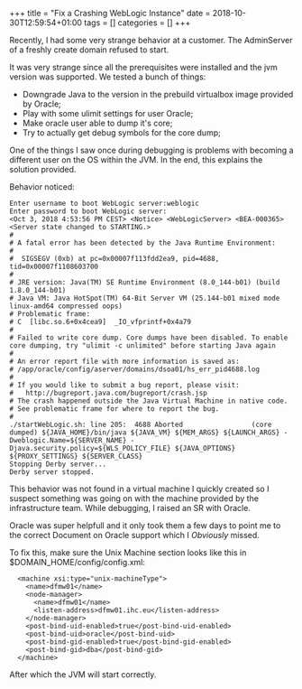 +++
title = "Fix a Crashing WebLogic Instance"
date = 2018-10-30T12:59:54+01:00
tags = []
categories = []
+++

Recently, I had some very strange behavior at a customer. The AdminServer of a freshly create domain refused to start.

It was very strange since all the prerequisites were installed and the jvm version was supported. We tested a bunch of things:

* Downgrade Java to the version in the prebuild virtualbox image provided by Oracle;
* Play with some ulimit settings for user Oracle;
* Make oracle user able to dump it's core;
* Try to actually get debug symbols for the core dump;

One of the things I saw once during debugging is problems with becoming a different user on the OS within the JVM. In the end, this explains the solution provided.

Behavior noticed:

```
Enter username to boot WebLogic server:weblogic
Enter password to boot WebLogic server:
<Oct 3, 2018 4:53:56 PM CEST> <Notice> <WebLogicServer> <BEA-000365> <Server state changed to STARTING.>
#
# A fatal error has been detected by the Java Runtime Environment:
#
#  SIGSEGV (0xb) at pc=0x00007f113fdd2ea9, pid=4688, tid=0x00007f1108603700
#
# JRE version: Java(TM) SE Runtime Environment (8.0_144-b01) (build 1.8.0_144-b01)
# Java VM: Java HotSpot(TM) 64-Bit Server VM (25.144-b01 mixed mode linux-amd64 compressed oops)
# Problematic frame:
# C  [libc.so.6+0x4cea9]  _IO_vfprintf+0x4a79
#
# Failed to write core dump. Core dumps have been disabled. To enable core dumping, try "ulimit -c unlimited" before starting Java again
#
# An error report file with more information is saved as:
# /app/oracle/config/aserver/domains/dsoa01/hs_err_pid4688.log
#
# If you would like to submit a bug report, please visit:
#   http://bugreport.java.com/bugreport/crash.jsp
# The crash happened outside the Java Virtual Machine in native code.
# See problematic frame for where to report the bug.
#
./startWebLogic.sh: line 205:  4688 Aborted                 (core dumped) ${JAVA_HOME}/bin/java ${JAVA_VM} ${MEM_ARGS} ${LAUNCH_ARGS} -Dweblogic.Name=${SERVER_NAME} -Djava.security.policy=${WLS_POLICY_FILE} ${JAVA_OPTIONS} ${PROXY_SETTINGS} ${SERVER_CLASS}
Stopping Derby server...
Derby server stopped.
```

This behavior was not found in a virtual machine I quickly created so I suspect something was going on with the machine provided by the infrastructure team. While debugging, I raised an SR with Oracle.

Oracle was super helpfull and it only took them a few days to point me to the correct Document on Oracle support which I *Obviously* missed.

To fix this, make sure the Unix Machine section looks like this in $DOMAIN_HOME/config/config.xml:

```
  <machine xsi:type="unix-machineType">
    <name>dfmw01</name>
    <node-manager>
      <name>dfmw01</name>
      <listen-address>dfmw01.ihc.eu</listen-address>
    </node-manager>
    <post-bind-uid-enabled>true</post-bind-uid-enabled>
    <post-bind-uid>oracle</post-bind-uid>
    <post-bind-gid-enabled>true</post-bind-gid-enabled>
    <post-bind-gid>dba</post-bind-gid>
  </machine>
```

After which the JVM will start correctly.